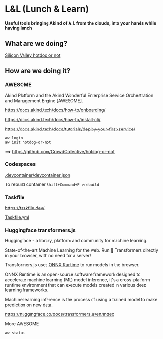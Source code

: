 # L&L (Lunch & Learn)

#### Useful tools bringing Akind of A.I. from the clouds, into your hands while having lunch

## What are we doing?

[Silicon Valley hotdog or not](https://www.youtube.com/watch?v=vIci3C4JkL0&t=37s)

## How are we doing it?

### AWESOME

Akind Platform and the Akind Wonderful Enterprise Service Orchestration and Management Engine [AWESOME].

https://docs.akind.tech/docs/how-to/onboarding/

https://docs.akind.tech/docs/how-to/install-cli/

https://docs.akind.tech/docs/tutorials/deploy-your-first-service/

```
aw login
aw init hotdog-or-not
```
==> https://github.com/CrowdCollective/hotdog-or-not

### Codespaces

[.devcontainer/devcontainer.json](.devcontainer/devcontainer.json)

To rebuild container `Shift+Command+P >rebuild`

### Taskfile

https://taskfile.dev/

[Taskfile.yml](Taskfile.yml)

### Huggingface transformers.js

Huggingface - a library, platform and community for machine learning.

State-of-the-art Machine Learning for the web. Run 🤗 Transformers directly in your browser, with no need for a server!

Transformers.js uses [ONNX Runtime](https://onnxruntime.ai/) to run models in the browser.

ONNX Runtime is an open-source software framework designed to accelerate machine learning (ML) model inference, it's 
a cross-platform runtime environment that can execute models created in various deep learning frameworks.

Machine learning inference is the process of using a trained model to make prediction on new data.

https://huggingface.co/docs/transformers.js/en/index


More AWESOME

```
aw status
```

